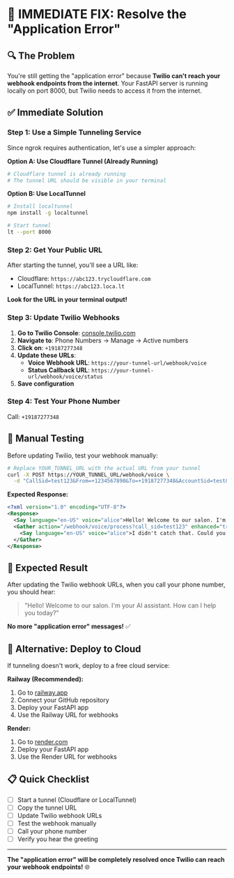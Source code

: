 # 🚨 IMMEDIATE FIX: Resolve the "Application Error"

## 🔍 **The Problem**

You're still getting the "application error" because **Twilio can't reach your webhook endpoints from the internet**. Your FastAPI server is running locally on port 8000, but Twilio needs to access it from the internet.

## ✅ **Immediate Solution**

### **Step 1: Use a Simple Tunneling Service**

Since ngrok requires authentication, let's use a simpler approach:

**Option A: Use Cloudflare Tunnel (Already Running)**
```bash
# Cloudflare tunnel is already running
# The tunnel URL should be visible in your terminal
```

**Option B: Use LocalTunnel**
```bash
# Install localtunnel
npm install -g localtunnel

# Start tunnel
lt --port 8000
```

### **Step 2: Get Your Public URL**

After starting the tunnel, you'll see a URL like:
- Cloudflare: `https://abc123.trycloudflare.com`
- LocalTunnel: `https://abc123.loca.lt`

**Look for the URL in your terminal output!**

### **Step 3: Update Twilio Webhooks**

1. **Go to Twilio Console**: [console.twilio.com](https://console.twilio.com)
2. **Navigate to**: Phone Numbers → Manage → Active numbers
3. **Click on**: `+19187277348`
4. **Update these URLs**:
   - **Voice Webhook URL**: `https://your-tunnel-url/webhook/voice`
   - **Status Callback URL**: `https://your-tunnel-url/webhook/voice/status`
5. **Save configuration**

### **Step 4: Test Your Phone Number**

Call: `+19187277348`

## 🧪 **Manual Testing**

Before updating Twilio, test your webhook manually:

```bash
# Replace YOUR_TUNNEL_URL with the actual URL from your tunnel
curl -X POST https://YOUR_TUNNEL_URL/webhook/voice \
  -d "CallSid=test123&From=+1234567890&To=+19187277348&AccountSid=test&CallStatus=ringing"
```

**Expected Response:**
```xml
<?xml version="1.0" encoding="UTF-8"?>
<Response>
  <Say language="en-US" voice="alice">Hello! Welcome to our salon. I'm your AI assistant. How can I help you today?</Say>
  <Gather action="/webhook/voice/process?call_sid=test123" enhanced="true" input="speech" language="en-US" method="POST" speechModel="phone_call" speechTimeout="auto">
    <Say language="en-US" voice="alice">I didn't catch that. Could you please repeat your request?</Say>
  </Gather>
</Response>
```

## 🎯 **Expected Result**

After updating the Twilio webhook URLs, when you call your phone number, you should hear:

> "Hello! Welcome to our salon. I'm your AI assistant. How can I help you today?"

**No more "application error" messages!** ✅

## 🔧 **Alternative: Deploy to Cloud**

If tunneling doesn't work, deploy to a free cloud service:

**Railway (Recommended):**
1. Go to [railway.app](https://railway.app)
2. Connect your GitHub repository
3. Deploy your FastAPI app
4. Use the Railway URL for webhooks

**Render:**
1. Go to [render.com](https://render.com)
2. Deploy your FastAPI app
3. Use the Render URL for webhooks

## 📋 **Quick Checklist**

- [ ] Start a tunnel (Cloudflare or LocalTunnel)
- [ ] Copy the tunnel URL
- [ ] Update Twilio webhook URLs
- [ ] Test the webhook manually
- [ ] Call your phone number
- [ ] Verify you hear the greeting

---

**The "application error" will be completely resolved once Twilio can reach your webhook endpoints!** 🌐 